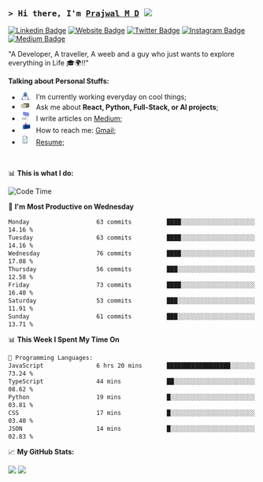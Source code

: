 ### <samp>&gt; Hi there, I'm <a href="https://prajwalmd.vercel.app/" target="_blank">Prajwal M D</a> <img src="https://media.giphy.com/media/hvRJCLFzcasrR4ia7z/giphy.gif" width="25"> </samp>

[![Linkedin Badge](https://img.shields.io/badge/-LinkedIn-0e76a8?style=flat-square&logo=Linkedin&logoColor=white)](https://www.linkedin.com/in/prajwal-m-d)
[![Website Badge](https://img.shields.io/badge/Website-3b5998?style=flat-square&logo=google-chrome&logoColor=white)](https://prajwalmd.vercel.app/)
[![Twitter Badge](https://img.shields.io/badge/-Twitter-00acee?style=flat-square&logo=Twitter&logoColor=white)](https://x.com/PrajwalMD18)
[![Instagram Badge](https://img.shields.io/badge/-Instagram-e4405f?style=flat-square&logo=Instagram&logoColor=white)](https://www.instagram.com/_.praj.wal._/)
[![Medium Badge](https://img.shields.io/badge/medium-%2312100E.svg?&style=for-square&logo=medium&logoColor=white)](https://medium.com/@prajju.18gryphon)

"A Developer, A traveller, A weeb and a guy who just wants to explore everything in Life 🎓🌍‼️"
  

**Talking about Personal Stuffs:**

- <img src="assets/developer.gif" width="21" />&nbsp;&nbsp; I’m currently working everyday on cool things;
- <img src="assets/message.gif" width="21" />&nbsp;&nbsp; Ask me about **React, Python, Full-Stack, or AI projects**;
- <img src="assets/laptop.gif" width="21" />&nbsp;&nbsp; I write articles on [Medium](https://medium.com/@prajju.18gryphon);
- <img src="assets/letterbox.gif" width="21" />&nbsp;&nbsp; How to reach me: [Gmail](prajju.18gryphon@gmail.com);
- <img src="assets/doc.gif" width="21" />&nbsp;&nbsp; [Resume](https://portfoliochatbot-h3zm.onrender.com/resume);

</br>

📊 **This is what I do:**
<!--START_SECTION:waka-->
![Code Time](http://img.shields.io/badge/Code%20Time-8%20hrs%2039%20mins-blue)

📅 **I'm Most Productive on Wednesday** 

```text
Monday                   63 commits          ████░░░░░░░░░░░░░░░░░░░░░   14.16 % 
Tuesday                  63 commits          ████░░░░░░░░░░░░░░░░░░░░░   14.16 % 
Wednesday                76 commits          ████░░░░░░░░░░░░░░░░░░░░░   17.08 % 
Thursday                 56 commits          ███░░░░░░░░░░░░░░░░░░░░░░   12.58 % 
Friday                   73 commits          ████░░░░░░░░░░░░░░░░░░░░░   16.40 % 
Saturday                 53 commits          ███░░░░░░░░░░░░░░░░░░░░░░   11.91 % 
Sunday                   61 commits          ███░░░░░░░░░░░░░░░░░░░░░░   13.71 % 
```


📊 **This Week I Spent My Time On** 

```text
💬 Programming Languages: 
JavaScript               6 hrs 20 mins       ██████████████████░░░░░░░   73.24 % 
TypeScript               44 mins             ██░░░░░░░░░░░░░░░░░░░░░░░   08.62 % 
Python                   19 mins             █░░░░░░░░░░░░░░░░░░░░░░░░   03.81 % 
CSS                      17 mins             █░░░░░░░░░░░░░░░░░░░░░░░░   03.40 % 
JSON                     14 mins             █░░░░░░░░░░░░░░░░░░░░░░░░   02.83 % 
```


<!--END_SECTION:waka-->


📈 **My GitHub Stats:**

<p>
  <img height="180em" src="https://github-readme-stats.vercel.app/api?username=Prajwal18-MD&show_icons=true&hide_border=true&count_private=true&include_all_commits=true" />
  <img height="180em" src="https://github-readme-stats.vercel.app/api/top-langs/?username=Prajwal18-MD&exclude_repo=KNN-Image-Classification&show_icons=true&hide_border=true&layout=compact&langs_count=8"/>
</p>
